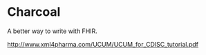 # Charcoal
A better way to write with FHIR.


http://www.xml4pharma.com/UCUM/UCUM_for_CDISC_tutorial.pdf
